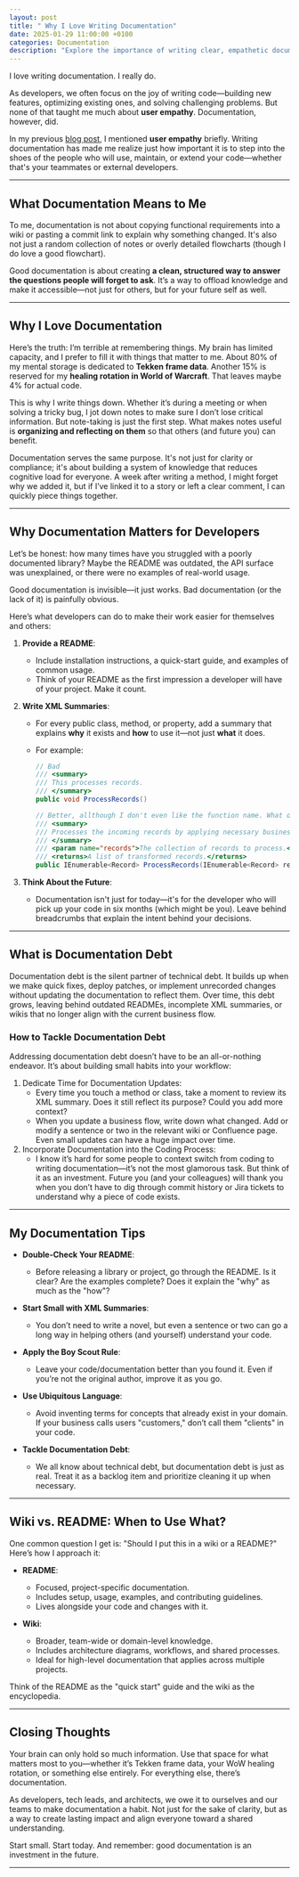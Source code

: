 ```yaml
---
layout: post
title: " Why I Love Writing Documentation"
date: 2025-01-29 11:00:00 +0100
categories: Documentation
description: "Explore the importance of writing clear, empathetic documentation. Learn tips for tackling documentation debt, creating effective READMEs, and leaving your code better than you found it."
---
```


I love writing documentation. I really do.

As developers, we often focus on the joy of writing code—building new features, optimizing existing ones, and solving challenging problems. But none of that taught me much about **user empathy**. Documentation, however, did.

In my previous [blog post](https://wilvanbil.github.io/WilvanBil/nuget/package/2025/01/23/what-ive-learned-while-updating-my-nuget-package.html), I mentioned **user empathy** briefly. Writing documentation has made me realize just how important it is to step into the shoes of the people who will use, maintain, or extend your code—whether that's your teammates or external developers.

---

## What Documentation Means to Me

To me, documentation is not about copying functional requirements into a wiki or pasting a commit link to explain why something changed. It's also not just a random collection of notes or overly detailed flowcharts (though I do love a good flowchart).

Good documentation is about creating **a clean, structured way to answer the questions people will forget to ask**. It’s a way to offload knowledge and make it accessible—not just for others, but for your future self as well.

---

## Why I Love Documentation

Here’s the truth: I’m terrible at remembering things. My brain has limited capacity, and I prefer to fill it with things that matter to me. About 80% of my mental storage is dedicated to **Tekken frame data**. Another 15% is reserved for my **healing rotation in World of Warcraft**. That leaves maybe 4% for actual code.

This is why I write things down. Whether it’s during a meeting or when solving a tricky bug, I jot down notes to make sure I don’t lose critical information. But note-taking is just the first step. What makes notes useful is **organizing and reflecting on them** so that others (and future you) can benefit.

Documentation serves the same purpose. It's not just for clarity or compliance; it's about building a system of knowledge that reduces cognitive load for everyone. A week after writing a method, I might forget why we added it, but if I’ve linked it to a story or left a clear comment, I can quickly piece things together.

---

## Why Documentation Matters for Developers

Let’s be honest: how many times have you struggled with a poorly documented library? Maybe the README was outdated, the API surface was unexplained, or there were no examples of real-world usage.

Good documentation is invisible—it just works. Bad documentation (or the lack of it) is painfully obvious.

Here’s what developers can do to make their work easier for themselves and others:

1. **Provide a README**:
   - Include installation instructions, a quick-start guide, and examples of common usage.
   - Think of your README as the first impression a developer will have of your project. Make it count.

2. **Write XML Summaries**:
   - For every public class, method, or property, add a summary that explains **why** it exists and **how** to use it—not just **what** it does.
   - For example:

     ```csharp
     // Bad
     /// <summary>
     /// This processes records.
     /// </summary>
     public void ProcessRecords()

     // Better, allthough I don't even like the function name. What does Process even mean?
     /// <summary>
     /// Processes the incoming records by applying necessary business rules and transformations.
     /// </summary>
     /// <param name="records">The collection of records to process.</param>
     /// <returns>A list of transformed records.</returns>
     public IEnumerable<Record> ProcessRecords(IEnumerable<Record> records)
     ```

3. **Think About the Future**:
   - Documentation isn't just for today—it's for the developer who will pick up your code in six months (which might be you). Leave behind breadcrumbs that explain the intent behind your decisions.

---

## What is Documentation Debt

Documentation debt is the silent partner of technical debt. It builds up when we make quick fixes, deploy patches, or implement unrecorded changes without updating the documentation to reflect them. Over time, this debt grows, leaving behind outdated READMEs, incomplete XML summaries, or wikis that no longer align with the current business flow.

### How to Tackle Documentation Debt

Addressing documentation debt doesn’t have to be an all-or-nothing endeavor. It’s about building small habits into your workflow:

1. Dedicate Time for Documentation Updates:
      - Every time you touch a method or class, take a moment to review its XML summary. Does it still reflect its purpose? Could you add more context?
      - When you update a business flow, write down what changed. Add or modify a sentence or two in the relevant wiki or Confluence page. Even small updates can have a huge impact over time.
2. Incorporate Documentation into the Coding Process:
      - I know it’s hard for some people to context switch from coding to writing documentation—it’s not the most glamorous task. But think of it as an investment. Future you (and your colleagues) will thank you when you don’t have to dig through commit history or Jira tickets to understand why a piece of code exists.

---

## My Documentation Tips

- **Double-Check Your README**:
  - Before releasing a library or project, go through the README. Is it clear? Are the examples complete? Does it explain the "why" as much as the "how"?

- **Start Small with XML Summaries**:
  - You don’t need to write a novel, but even a sentence or two can go a long way in helping others (and yourself) understand your code.

- **Apply the Boy Scout Rule**:
  - Leave your code/documentation better than you found it. Even if you’re not the original author, improve it as you go.

- **Use Ubiquitous Language**:
  - Avoid inventing terms for concepts that already exist in your domain. If your business calls users "customers," don’t call them "clients" in your code.
  
- **Tackle Documentation Debt**:
  - We all know about technical debt, but documentation debt is just as real. Treat it as a backlog item and prioritize cleaning it up when necessary.

---

## Wiki vs. README: When to Use What?

One common question I get is: "Should I put this in a wiki or a README?" Here’s how I approach it:

- **README**:
  - Focused, project-specific documentation.
  - Includes setup, usage, examples, and contributing guidelines.
  - Lives alongside your code and changes with it.

- **Wiki**:
  - Broader, team-wide or domain-level knowledge.
  - Includes architecture diagrams, workflows, and shared processes.
  - Ideal for high-level documentation that applies across multiple projects.

Think of the README as the "quick start" guide and the wiki as the encyclopedia.

---

## Closing Thoughts

Your brain can only hold so much information. Use that space for what matters most to you—whether it’s Tekken frame data, your WoW healing rotation, or something else entirely. For everything else, there’s documentation.

As developers, tech leads, and architects, we owe it to ourselves and our teams to make documentation a habit. Not just for the sake of clarity, but as a way to create lasting impact and align everyone toward a shared understanding.

Start small. Start today. And remember: good documentation is an investment in the future.

---
